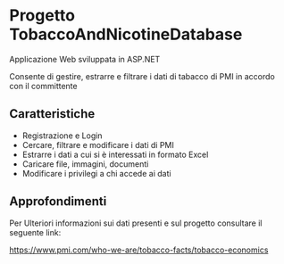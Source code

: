# Progetto TobaccoAndNicotineDatabase

Applicazione Web sviluppata in ASP.NET

Consente di gestire, estrarre e filtrare i dati di tabacco di PMI in accordo con il committente

## Caratteristiche
- Registrazione e Login
- Cercare, filtrare e modificare i dati di PMI
- Estrarre i dati a cui si è interessati in formato Excel
- Caricare file, immagini, documenti
- Modificare i privilegi a chi accede ai dati

## Approfondimenti

Per Ulteriori informazioni sui dati presenti e sul progetto consultare il seguente link:

https://www.pmi.com/who-we-are/tobacco-facts/tobacco-economics

